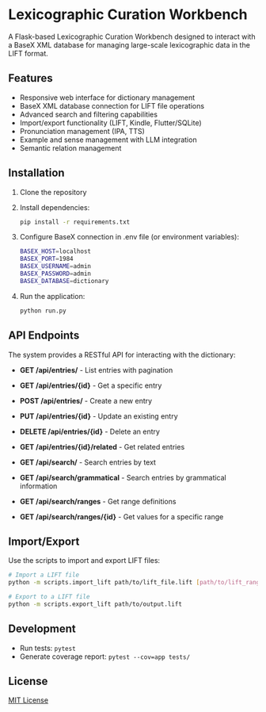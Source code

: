# Lexicographic Curation Workbench 

A Flask-based Lexicographic Curation Workbench designed to interact with a BaseX XML database for managing large-scale lexicographic data in the LIFT format.

## Features

- Responsive web interface for dictionary management
- BaseX XML database connection for LIFT file operations
- Advanced search and filtering capabilities
- Import/export functionality (LIFT, Kindle, Flutter/SQLite)
- Pronunciation management (IPA, TTS)
- Example and sense management with LLM integration
- Semantic relation management

## Installation

1. Clone the repository
2. Install dependencies:

   ```bash
   pip install -r requirements.txt
   ```

3. Configure BaseX connection in .env file (or environment variables):

   ```bash
   BASEX_HOST=localhost
   BASEX_PORT=1984
   BASEX_USERNAME=admin
   BASEX_PASSWORD=admin
   BASEX_DATABASE=dictionary
   ```

4. Run the application:

   ```bash
   python run.py
   ```

## API Endpoints

The system provides a RESTful API for interacting with the dictionary:

- **GET /api/entries/** - List entries with pagination
- **GET /api/entries/{id}** - Get a specific entry
- **POST /api/entries/** - Create a new entry
- **PUT /api/entries/{id}** - Update an existing entry
- **DELETE /api/entries/{id}** - Delete an entry
- **GET /api/entries/{id}/related** - Get related entries

- **GET /api/search/** - Search entries by text
- **GET /api/search/grammatical** - Search entries by grammatical information
- **GET /api/search/ranges** - Get range definitions
- **GET /api/search/ranges/{id}** - Get values for a specific range

## Import/Export

Use the scripts to import and export LIFT files:

```bash
# Import a LIFT file
python -m scripts.import_lift path/to/lift_file.lift [path/to/lift_ranges.lift-ranges]

# Export to a LIFT file
python -m scripts.export_lift path/to/output.lift
```

## Development

- Run tests: `pytest`
- Generate coverage report: `pytest --cov=app tests/`

## License

[MIT License](LICENSE)
